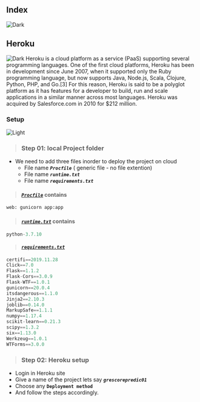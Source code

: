## Index
![Dark](https://user-images.githubusercontent.com/12748752/126914729-75e0fed5-fdaa-4216-81c8-719340e80694.png)

## Heroku 
![Dark](https://user-images.githubusercontent.com/12748752/126914729-75e0fed5-fdaa-4216-81c8-719340e80694.png)
Heroku is a cloud platform as a service (PaaS) supporting several programming languages. One of the first cloud platforms, Heroku has been in development since June 2007, when it supported only the Ruby programming language, but now supports Java, Node.js, Scala, Clojure, Python, PHP, and Go.[3] For this reason, Heroku is said to be a polyglot platform as it has features for a developer to build, run and scale applications in a similar manner across most languages. Heroku was acquired by Salesforce.com in 2010 for $212 million.

### Setup
![Light](https://user-images.githubusercontent.com/12748752/126914730-b5b13ba9-4d20-4ebf-b0ed-231af4c8b984.png)
> ### Step 01: local Project folder
* We need to add three files inorder to deploy the project on cloud
  * File name **_`Procfile`_** ( generic file - no file extention)
  * File name **_`runtime.txt`_**
  * File name **_`requirements.txt`_**
> #### [**_`Procfile`_**](https://github.com/iAmKankan/Data-Gathering-And-Preprocessing/blob/main/Deployment/Procfile) contains
```python
web: gunicorn app:app
```

> #### [**_`runtime.txt`_**](https://github.com/iAmKankan/Data-Gathering-And-Preprocessing/blob/main/Deployment/runtime.txt) contains
```python
python-3.7.10
```
> #### [**_`requirements.txt`_**]()
```Python
certifi==2019.11.28
Click==7.0
Flask==1.1.2
Flask-Cors==3.0.9
Flask-WTF==1.0.1
gunicorn==20.0.4
itsdangerous==1.1.0
Jinja2==2.10.3
joblib==0.14.0
MarkupSafe==1.1.1
numpy==1.17.4
scikit-learn==0.21.3
scipy==1.3.2
six==1.13.0
Werkzeug==1.0.1
WTForms==3.0.0
```
> ### Step 02: Heroku setup
* Login in Heroku site 
* Give a  name of the project lets say **_`grescorepredic01`_**
* Choose any **`Deployment method`**
* And follow the steps accordingly.

